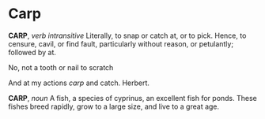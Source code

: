 # Carp

**CARP**, _verb intransitive_ Literally, to snap or catch at, or to pick. Hence, to censure, cavil, or find fault, particularly without reason, or petulantly; followed by at.

No, not a tooth or nail to scratch

And at my actions _carp_ and catch. Herbert.

**CARP**, _noun_ A fish, a species of cyprinus, an excellent fish for ponds. These fishes breed rapidly, grow to a large size, and live to a great age.